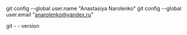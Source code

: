 git config --global user.name "Anastasiya Narolenko"
git config --global user.email "anarolenko@yandex.ru"

git - - version
